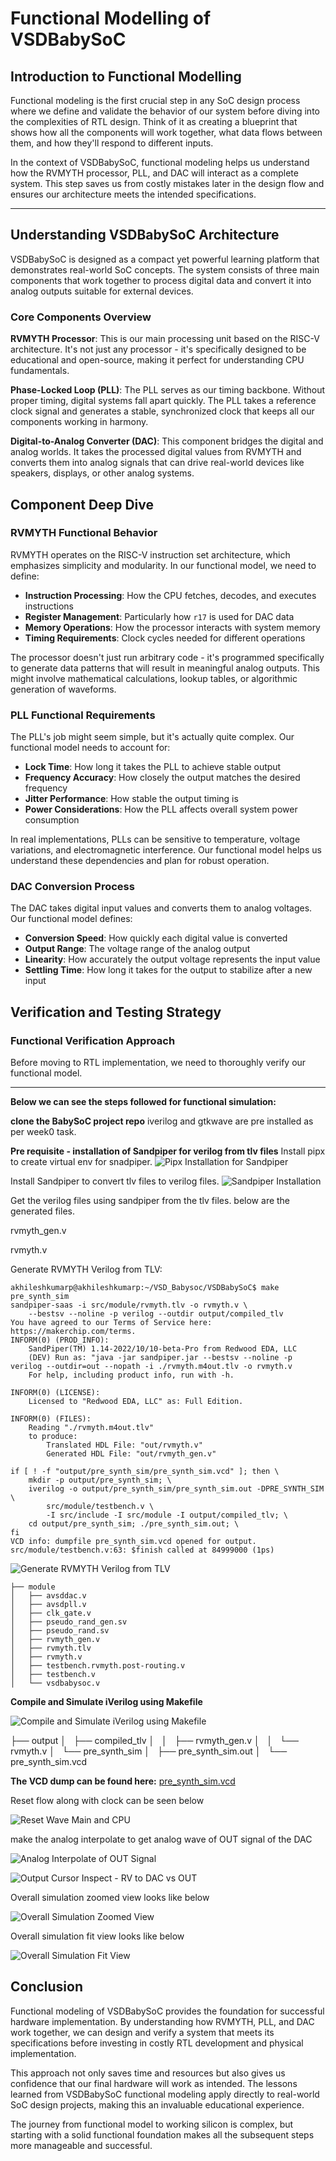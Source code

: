 # Functional Modelling of VSDBabySoC

## Introduction to Functional Modelling

Functional modeling is the first crucial step in any SoC design process where we define and validate the behavior of our system before diving into the complexities of RTL design. Think of it as creating a blueprint that shows how all the components will work together, what data flows between them, and how they'll respond to different inputs.

In the context of VSDBabySoC, functional modeling helps us understand how the RVMYTH processor, PLL, and DAC will interact as a complete system. This step saves us from costly mistakes later in the design flow and ensures our architecture meets the intended specifications.

---

## Understanding VSDBabySoC Architecture

VSDBabySoC is designed as a compact yet powerful learning platform that demonstrates real-world SoC concepts. The system consists of three main components that work together to process digital data and convert it into analog outputs suitable for external devices.

### Core Components Overview

**RVMYTH Processor**: This is our main processing unit based on the RISC-V architecture. It's not just any processor - it's specifically designed to be educational and open-source, making it perfect for understanding CPU fundamentals.

**Phase-Locked Loop (PLL)**: The PLL serves as our timing backbone. Without proper timing, digital systems fall apart quickly. The PLL takes a reference clock signal and generates a stable, synchronized clock that keeps all our components working in harmony. 

**Digital-to-Analog Converter (DAC)**: This component bridges the digital and analog worlds. It takes the processed digital values from RVMYTH and converts them into analog signals that can drive real-world devices like speakers, displays, or other analog systems.

## Component Deep Dive

### RVMYTH Functional Behavior
RVMYTH operates on the RISC-V instruction set architecture, which emphasizes simplicity and modularity. In our functional model, we need to define:

- **Instruction Processing**: How the CPU fetches, decodes, and executes instructions
- **Register Management**: Particularly how `r17` is used for DAC data
- **Memory Operations**: How the processor interacts with system memory
- **Timing Requirements**: Clock cycles needed for different operations

The processor doesn't just run arbitrary code - it's programmed specifically to generate data patterns that will result in meaningful analog outputs. This might involve mathematical calculations, lookup tables, or algorithmic generation of waveforms.

### PLL Functional Requirements
The PLL's job might seem simple, but it's actually quite complex. Our functional model needs to account for:

- **Lock Time**: How long it takes the PLL to achieve stable output
- **Frequency Accuracy**: How closely the output matches the desired frequency
- **Jitter Performance**: How stable the output timing is
- **Power Considerations**: How the PLL affects overall system power consumption

In real implementations, PLLs can be sensitive to temperature, voltage variations, and electromagnetic interference. Our functional model helps us understand these dependencies and plan for robust operation.

### DAC Conversion Process
The DAC takes digital input values and converts them to analog voltages. Our functional model defines:

- **Conversion Speed**: How quickly each digital value is converted
- **Output Range**: The voltage range of the analog output
- **Linearity**: How accurately the output voltage represents the input value
- **Settling Time**: How long it takes for the output to stabilize after a new input


## Verification and Testing Strategy

### Functional Verification Approach
Before moving to RTL implementation, we need to thoroughly verify our functional model.

---

**Below we can see the steps followed for functional simulation:** 

**clone the BabySoC project repo**
iverilog and gtkwave are pre installed as per week0 task.

**Pre requisite - installation of Sandpiper for verilog from tlv files**
Install pipx to create virtual env for snadpiper. 
![Pipx Installation for Sandpiper](../Simulation_assets/pipx_installation_for_sandpiper.png)

Install Sandpiper to convert tlv files to verilog files.
![Sandpiper Installation](../Simulation_assets/Sandpiper_installation.png)

Get the verilog files using sandpiper from the tlv files.
below are the generated files. 

rvmyth_gen.v

rvmyth.v

Generate RVMYTH Verilog from TLV: 

```terminal
akhileshkumarp@akhileshkumarp:~/VSD_Babysoc/VSDBabySoC$ make pre_synth_sim
sandpiper-saas -i src/module/rvmyth.tlv -o rvmyth.v \
	--bestsv --noline -p verilog --outdir output/compiled_tlv
You have agreed to our Terms of Service here: https://makerchip.com/terms.
INFORM(0) (PROD_INFO):
	SandPiper(TM) 1.14-2022/10/10-beta-Pro from Redwood EDA, LLC
	(DEV) Run as: "java -jar sandpiper.jar --bestsv --noline -p verilog --outdir=out --nopath -i ./rvmyth.m4out.tlv -o rvmyth.v
	For help, including product info, run with -h.

INFORM(0) (LICENSE):
	Licensed to "Redwood EDA, LLC" as: Full Edition.

INFORM(0) (FILES):
	Reading "./rvmyth.m4out.tlv"
	to produce:
		Translated HDL File: "out/rvmyth.v"
		Generated HDL File: "out/rvmyth_gen.v"

if [ ! -f "output/pre_synth_sim/pre_synth_sim.vcd" ]; then \
	mkdir -p output/pre_synth_sim; \
	iverilog -o output/pre_synth_sim/pre_synth_sim.out -DPRE_SYNTH_SIM \
		src/module/testbench.v \
		-I src/include -I src/module -I output/compiled_tlv; \
	cd output/pre_synth_sim; ./pre_synth_sim.out; \
fi
VCD info: dumpfile pre_synth_sim.vcd opened for output.
src/module/testbench.v:63: $finish called at 84999000 (1ps)
```


![Generate RVMYTH Verilog from TLV](../Simulation_assets/Generate_rvmyth_v_from_rvmyth_tlv.png)

    ├── module
    │   ├── avsddac.v
    │   ├── avsdpll.v
    │   ├── clk_gate.v
    │   ├── pseudo_rand_gen.sv
    │   ├── pseudo_rand.sv
    │   ├── rvmyth_gen.v
    │   ├── rvmyth.tlv
    │   ├── rvmyth.v
    │   ├── testbench.rvmyth.post-routing.v
    │   ├── testbench.v
    │   └── vsdbabysoc.v


**Compile and Simulate iVerilog using Makefile**

![Compile and Simulate iVerilog using Makefile](../Simulation_assets/Compile_and_simulate_iVerilog_using_makefile.png)

├── output
│   ├── compiled_tlv
│   │   ├── rvmyth_gen.v
│   │   └── rvmyth.v
│   └── pre_synth_sim
│       ├── pre_synth_sim.out
│       └── pre_synth_sim.vcd




**The VCD dump can be found here:** [pre_synth_sim.vcd](../Simulation_assets/pre_synth_sim.vcd)





Reset flow along with clock can be seen below 

![Reset Wave Main and CPU](../Simulation_assets/Reset_wave_main_and_cpu.png)

make the analog interpolate to get analog wave of OUT signal of the DAC

![Analog Interpolate of OUT Signal](../Simulation_assets/Analog_interpolate_of_out.png)

![Output Cursor Inspect - RV to DAC vs OUT](../Simulation_assets/Out_curser_inspect_rv_to_Dac_vs_out.png)

Overall simulation zoomed view looks like below

![Overall Simulation Zoomed View](../Simulation_assets/sim_overall.png)

Overall simulation fit view looks like below

![Overall Simulation Fit View](../Simulation_assets/sim_overall_fit.png)

## Conclusion

Functional modeling of VSDBabySoC provides the foundation for successful hardware implementation. By understanding how RVMYTH, PLL, and DAC work together, we can design and verify a system that meets its specifications before investing in costly RTL development and physical implementation.

This approach not only saves time and resources but also gives us confidence that our final hardware will work as intended. The lessons learned from VSDBabySoC functional modeling apply directly to real-world SoC design projects, making this an invaluable educational experience.

The journey from functional model to working silicon is complex, but starting with a solid functional foundation makes all the subsequent steps more manageable and successful.